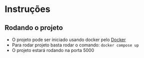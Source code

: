 # Instruções

## Rodando o projeto

- O projeto pode ser iniciado usando docker pelo [Docker](https://www.docker.com)
- Para rodar projeto basta rodar o comando: `docker compose up`
- O projeto estará rodando na porta 5000